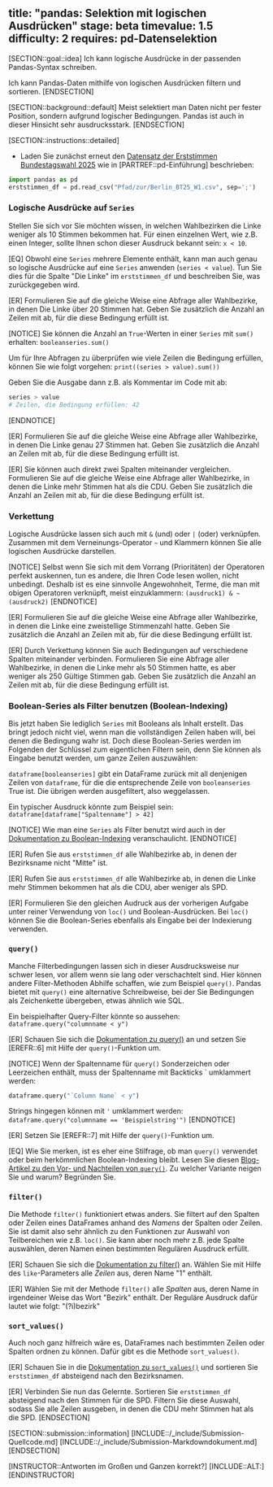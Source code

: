 title: "pandas: Selektion mit logischen Ausdrücken"
stage: beta
timevalue: 1.5
difficulty: 2
requires: pd-Datenselektion
---

[SECTION::goal::idea]
Ich kann logische Ausdrücke in der passenden Pandas-Syntax schreiben.

Ich kann Pandas-Daten mithilfe von logischen Ausdrücken filtern und sortieren.
[ENDSECTION]


[SECTION::background::default]
Meist selektiert man Daten nicht per fester Position, sondern aufgrund
logischer Bedingungen. 
Pandas ist auch in dieser Hinsicht sehr ausdrucksstark.
[ENDSECTION]


[SECTION::instructions::detailed]

- Laden Sie zunächst erneut den 
[Datensatz der Erststimmen Bundestagswahl 2025](https://www.govdata.de/suche/daten/bundestagswahl-2025-in-berlin-nach-wahlbezirken-endgultiges-ergebnis)
wie in [PARTREF::pd-Einführung] beschrieben:
```python
import pandas as pd
erststimmen_df = pd.read_csv("Pfad/zur/Berlin_BT25_W1.csv", sep=';')
```


### Logische Ausdrücke auf `Series`

Stellen Sie sich vor Sie möchten wissen, 
in welchen Wahlbezirken die Linke weniger als 10 Stimmen bekommen hat. 
Für einen einzelnen Wert, wie z.B. einen Integer, sollte Ihnen schon dieser Ausdruck bekannt sein: 
`x < 10`.

[EQ] Obwohl eine `Series` mehrere Elemente enthält, 
kann man auch genau so logische Ausdrücke auf eine `Series` anwenden (`series < value`). 
Tun Sie dies für die Spalte "Die Linke" im `erststimmen_df` und beschreiben Sie,
was zurückgegeben wird.

[ER] Formulieren Sie auf die gleiche Weise eine Abfrage aller Wahlbezirke,
in denen Die Linke über 20 Stimmen hat.
Geben Sie zusätzlich die Anzahl an Zeilen mit ab, für die diese Bedingung erfüllt ist.

[NOTICE]
Sie können die Anzahl an `True`-Werten in einer `Series` mit `sum()` erhalten:
`booleanseries.sum()`

Um für Ihre Abfragen zu überprüfen wie viele Zeilen die Bedingung erfüllen, können Sie
wie folgt vorgehen:
`print((series > value).sum())`

Geben Sie die Ausgabe dann z.B. als Kommentar im Code mit ab:
```python
series > value
# Zeilen, die Bedingung erfüllen: 42
```
[ENDNOTICE]

[ER] Formulieren Sie auf die gleiche Weise eine Abfrage aller Wahlbezirke,
in denen Die Linke genau 27 Stimmen hat.
Geben Sie zusätzlich die Anzahl an Zeilen mit ab, für die diese Bedingung erfüllt ist.

[ER] Sie können auch direkt zwei Spalten miteinander vergleichen. 
Formulieren Sie auf die gleiche Weise eine Abfrage aller Wahlbezirke,
in denen die Linke mehr Stimmen hat als die CDU.
Geben Sie zusätzlich die Anzahl an Zeilen mit ab, für die diese Bedingung erfüllt ist.


### Verkettung

Logische Ausdrücke lassen sich auch mit `&` (und) oder `|` (oder) verknüpfen. 
Zusammen mit dem Verneinungs-Operator `~` und Klammern können Sie alle logischen Ausdrücke darstellen.

[NOTICE]
Selbst wenn Sie sich mit dem Vorrang (Prioritäten) der Operatoren perfekt auskennen,
tun es andere, die Ihren Code lesen wollen, nicht unbedingt.
Deshalb ist es eine sinnvolle Angewohnheit, Terme, die man mit obigen Operatoren verknüpft,
meist einzuklammern:
`(ausdruck1) & ~(ausdruck2)`
[ENDNOTICE]

[ER] Formulieren Sie auf die gleiche Weise eine Abfrage aller Wahlbezirke, 
in denen die Linke eine zweistellige Stimmenzahl hatte.
Geben Sie zusätzlich die Anzahl an Zeilen mit ab, für die diese Bedingung erfüllt ist.

[ER] Durch Verkettung können Sie auch Bedingungen auf verschiedene Spalten miteinander verbinden.
Formulieren Sie eine Abfrage aller Wahlbezirke, in denen die Linke mehr als 50 Stimmen hatte,
es aber weniger als 250 Gültige Stimmen gab.
Geben Sie zusätzlich die Anzahl an Zeilen mit ab, für die diese Bedingung erfüllt ist.


### Boolean-Series als Filter benutzen (Boolean-Indexing)

Bis jetzt haben Sie lediglich `Series` mit Booleans als Inhalt erstellt. 
Das bringt jedoch nicht viel, wenn man die vollständigen Zeilen haben will, 
bei denen die Bedingung wahr ist.
Doch diese Boolean-Series werden im Folgenden der Schlüssel zum eigentlichen Filtern sein, 
denn Sie können als Eingabe benutzt werden, um ganze Zeilen auszuwählen:

`dataframe[booleanseries]` gibt ein DataFrame zurück mit all denjenigen Zeilen von `dataframe`, 
für die die entsprechende Zeile von `booleanseries` True ist.
Die übrigen werden ausgefiltert, also weggelassen.

Ein typischer Ausdruck könnte zum Beispiel sein: 
`dataframe[dataframe["Spaltenname"] > 42]`

[NOTICE]
Wie man eine `Series` als Filter benutzt wird auch in der
[Dokumentation zu Boolean-Indexing](https://pandas.pydata.org/docs/user_guide/10min.html#boolean-indexing)
veranschaulicht.
[ENDNOTICE]

[ER] Rufen Sie aus `erststimmen_df` alle Wahlbezirke ab, in denen der Bezirksname nicht "Mitte" ist.

[ER] Rufen Sie aus `erststimmen_df` alle Wahlbezirke ab, in denen die Linke mehr Stimmen bekommen hat als die CDU, 
aber weniger als SPD.

[ER] Formulieren Sie den gleichen Audruck aus der vorherigen Aufgabe 
unter reiner Verwendung von `loc()` und Boolean-Ausdrücken.
Bei `loc()` können Sie die Boolean-Series ebenfalls als Eingabe bei der Indexierung verwenden.


### `query()`

Manche Filterbedingungen lassen sich in dieser Ausdrucksweise nur schwer lesen, 
vor allem wenn sie lang oder verschachtelt sind.
Hier können andere Filter-Methoden Abhilfe schaffen, wie zum Beispiel `query()`. 
Pandas bietet mit `query()` eine alternative Schreibweise, bei der Sie Bedingungen als Zeichenkette
übergeben, etwas ähnlich wie SQL.

Ein beispielhafter Query-Filter könnte so aussehen:
`dataframe.query("columnname < y")`

[ER] Schauen Sie sich die 
[Dokumentation zu query()](https://pandas.pydata.org/docs/reference/api/pandas.DataFrame.query.html#pandas.DataFrame.query) 
an und setzen Sie [EREFR::6] mit Hilfe der `query()`-Funktion um.

[NOTICE]
Wenn der Spaltenname für `query()` Sonderzeichen oder Leerzeichen enthält, muss der Spaltenname mit
Backticks \` umklammert werden:
```python
dataframe.query("`Column Name` < y")
```

Strings hingegen können mit `'` umklammert werden:
`dataframe.query("columnname == 'Beispielstring'")`
[ENDNOTICE]

[ER] Setzen Sie [EREFR::7] mit Hilfe der `query()`-Funktion um.

[EQ] Wie Sie merken, ist es eher eine Stilfrage, ob man `query()` verwendet
oder beim herkömmlichen Boolean-Indexing bleibt.
Lesen Sie diesen 
[Blog-Artikel zu den Vor- und Nachteilen von `query()`](https://faun.pub/querying-in-pandas-easy-fast-efficient-eec7538766a1).
Zu welcher Variante neigen Sie und warum?
Begründen Sie.


### `filter()`
<!-- TODO_3: Verweis auf Regexp-Aufgabe zufügen -->

Die Methode `filter()` funktioniert etwas anders. 
Sie filtert auf den Spalten oder Zeilen eines DataFrames anhand des _Namens_ der Spalten oder Zeilen.
Sie ist damit also sehr ähnlich zu den Funktionen zur Auswahl von Teilbereichen wie z.B. `loc()`.
Sie kann aber noch mehr z.B. jede Spalte auswählen, 
deren Namen einen bestimmten Regulären Ausdruck erfüllt.

[ER] Schauen Sie sich die 
[Dokumentation zu filter()](https://pandas.pydata.org/docs/reference/api/pandas.DataFrame.filter.html) 
an. 
Wählen Sie mit Hilfe des `like`-Parameters alle _Zeilen_ aus, deren Name "1" enthält.

[ER] Wählen Sie mit der Methode `filter()` alle _Spalten_ aus, deren Name in irgendeiner Weise das
Wort "Bezirk" enthält. 
Der Reguläre Ausdruck dafür lautet wie folgt: "(?i)bezirk"


### `sort_values()`

Auch noch ganz hilfreich wäre es, DataFrames nach bestimmten Zeilen oder Spalten ordnen zu können.
Dafür gibt es die Methode `sort_values()`.

[ER] Schauen Sie in die 
[Dokumentation zu `sort_values()`](https://pandas.pydata.org/docs/reference/api/pandas.DataFrame.sort_values.html)
und sortieren Sie `erststimmen_df` absteigend nach den Bezirksnamen.

[ER] Verbinden Sie nun das Gelernte. 
Sortieren Sie `erststimmen_df` absteigend nach den Stimmen für die SPD.
Filtern Sie diese Auswahl, sodass Sie alle Zeilen ausgeben, in denen die CDU mehr Stimmen hat
als die SPD.
[ENDSECTION]


[SECTION::submission::information]
[INCLUDE::/_include/Submission-Quellcode.md]
[INCLUDE::/_include/Submission-Markdowndokument.md]
[ENDSECTION]


[INSTRUCTOR::Antworten im Großen und Ganzen korrekt?]
[INCLUDE::ALT:]
[ENDINSTRUCTOR]

